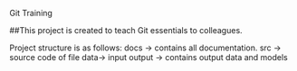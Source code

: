 Git Training

##This project is created to teach Git essentials to colleagues.

Project structure is as follows:
 docs -> contains all documentation.
 src -> source code of file
 data-> input
 output -> contains output data and models
